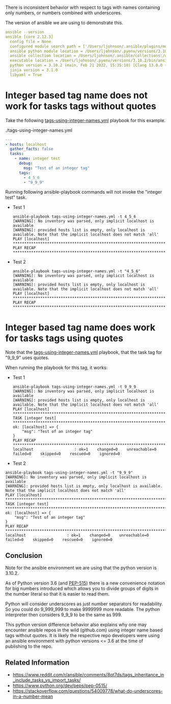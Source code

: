 
There is inconsistent behavior with respect to tags with names containing only numbers, or numbers combined with underscores. 

The version of ansible we are using to demonstrate this.

```yaml
ansible --version
ansible [core 2.12.3]
  config file = None
  configured module search path = ['/Users/ljohnson/.ansible/plugins/modules', '/usr/share/ansible/plugins/modules']
  ansible python module location = /Users/ljohnson/.pyenv/versions/3.10.2/lib/python3.10/site-packages/ansible
  ansible collection location = /Users/ljohnson/.ansible/collections:/usr/share/ansible/collections
  executable location = /Users/ljohnson/.pyenv/versions/3.10.2/bin/ansible
  python version = 3.10.2 (main, Feb 21 2022, 15:35:10) [Clang 13.0.0 (clang-1300.0.29.30)]
  jinja version = 3.1.0
  libyaml = True

```

# Integer based tag name does not work for tasks tags without quotes

Take the following [tags-using-integer-names.yml](./tags-using-integer-names.yml) playbook for this example.

./tags-using-integer-names.yml
```yaml
---
- hosts: localhost
  gather_facts: false
  tasks:
    - name: integer test
      debug:
        msg: "Test of an integer tag"
      tags:
        - 4_5_6
        - "9_9_9"

```


Running following ansible-playbook commands will not invoke the "integer test" task.

* Test 1
  ```output
  ansible-playbook tags-using-integer-names.yml -t 4_5_6
  [WARNING]: No inventory was parsed, only implicit localhost is available
  [WARNING]: provided hosts list is empty, only localhost is available. Note that the implicit localhost does not match 'all'
  PLAY [localhost] **************************************************************************************************************************************************************************************************************************************************************
  PLAY RECAP ********************************************************************************************************************************************************************************************************************************************************************
  ```

* Test 2
  ```output
  ansible-playbook tags-using-integer-names.yml -t "4_5_6"
  [WARNING]: No inventory was parsed, only implicit localhost is available
  [WARNING]: provided hosts list is empty, only localhost is available. Note that the implicit localhost does not match 'all'
  PLAY [localhost] **************************************************************************************************************************************************************************************************************************************************************
  PLAY RECAP ********************************************************************************************************************************************************************************************************************************************************************
  ```

# Integer based tag name does work for tasks tags using quotes

Note that the [tags-using-integer-names.yml](./tags-using-integer-names.yml) playbook, that the task tag for "9_9_9" uses quotes.

When running the playbook for this tag, it works:

* Test 1
  ```output
  ansible-playbook tags-using-integer-names.yml -t 9_9_9
  [WARNING]: No inventory was parsed, only implicit localhost is available
  [WARNING]: provided hosts list is empty, only localhost is available. Note that the implicit localhost does not match 'all'
  PLAY [localhost] **************************************************************************************************************************************************************************************************************************************************************
  TASK [integer test] ***********************************************************************************************************************************************************************************************************************************************************
  ok: [localhost] => {
      "msg": "Test of an integer tag"
  }
  PLAY RECAP ********************************************************************************************************************************************************************************************************************************************************************
  localhost                  : ok=1    changed=0    unreachable=0    failed=0    skipped=0    rescued=0    ignored=0   
  ```

* Test 2
```output
ansible-playbook tags-using-integer-names.yml -t "9_9_9"
[WARNING]: No inventory was parsed, only implicit localhost is available
[WARNING]: provided hosts list is empty, only localhost is available. Note that the implicit localhost does not match 'all'
PLAY [localhost] **************************************************************************************************************************************************************************************************************************************************************
TASK [integer test] ***********************************************************************************************************************************************************************************************************************************************************
ok: [localhost] => {
    "msg": "Test of an integer tag"
}
PLAY RECAP ********************************************************************************************************************************************************************************************************************************************************************
localhost                  : ok=1    changed=0    unreachable=0    failed=0    skipped=0    rescued=0    ignored=0   
```

## Conclusion

Note for the ansible environment we are using that the python version is 3.10.2.

As of Python version 3.6 (and [PEP-515](https://www.python.org/dev/peps/pep-0515/)) there is a new convenience notation for big numbers introduced which allows you to divide groups of digits in the number literal so that it is easier to read them.

Python will consider underscores as just number separators for readability.  So you could do 9_999_999 to make 9999999 more readable.  The python interpreter then considers 9_9_9 to be the same as 999.

This python version difference behavior also explains why one may encounter ansible repos in the wild (github.com) using integer name based tags without quotes.   It is likely the respective repo developers were using an ansible environment with python versions <= 3.6 at the time of publishing to the repo.

## Related Information

* https://www.reddit.com/r/ansible/comments/8qt7ds/tags_inheritance_in_include_tasks_vs_import_tasks/
* https://www.python.org/dev/peps/pep-0515/
* https://stackoverflow.com/questions/54009778/what-do-underscores-in-a-number-mean


